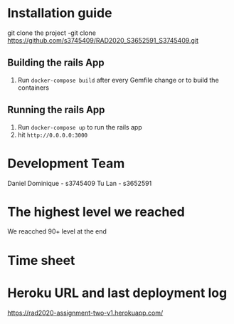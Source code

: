 # Installation guide

git clone the project
-git clone https://github.com/s3745409/RAD2020_S3652591_S3745409.git

## Building the rails App

1. Run `docker-compose build` after every Gemfile change or to build the containers

## Running the rails App
1. Run `docker-compose up` to run the rails app
2. hit `http://0.0.0.0:3000`


# Development Team
Daniel Dominique - s3745409
Tu Lan - s3652591

# The highest level we reached 
We reacched 90+ level at the end

# Time sheet


# Heroku URL and last deployment log
https://rad2020-assignment-two-v1.herokuapp.com/